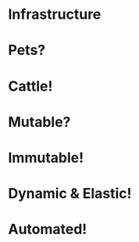<!-- .slide: data-background="../img/background/servers.jpg" -->
# Infrastructure


<!-- .slide: data-background="../img/background/pet.jpeg" -->
# Pets?


<!-- .slide: data-background="../img/background/cattle.jpeg" -->
# Cattle!


<!-- .slide: data-background="../img/background/mutable.jpg" -->
# Mutable?


<!-- .slide: data-background="../img/background/immutable.jpeg" -->
# Immutable!


<!-- .slide: data-background="../img/background/elastic.jpeg" -->
# Dynamic & Elastic!


<!-- .slide: data-background="../img/background/automation.jpg" -->
# Automated!
